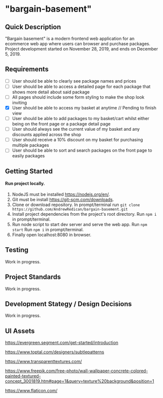 # "bargain-basement"

## Quick Description

"Bargain basement" is a modern frontend web application for an ecommerce web app where users can browser and purchase packages. Project development started on November 28, 2019, and ends on December 5, 2019.

## Requirements

- [ ] User should be able to clearly see package names and prices
- [ ] User should be able to access a detailed page for each package that shows more detail about said package
- [ ] All pages should include some form styling to make the shop look inviting
- [x] User should be able to access my basket at anytime // Pending to finish view
- [ ] User should be able to add packages to my basket/cart whilst either being on the front page or a package detail page
- [ ] User should always see the current value of my basket and any discounts applied across the shop
- [ ] User should receive a 10% discount on my basket for purchasing multiple packages
- [ ] User should be able to sort and search packages on the front page to easily packages

## Getting Started

#### Run project locally.

1. NodeJS must be installed https://nodejs.org/en/.
2. Git must be install https://git-scm.com/downloads.
3. Clone or download repository. In prompt/terminal run `git clone https://github.com/AndrewRedican/bargain-basement.git`
4. Install project dependencies from the project's root directory. Run `npm i` in prompt/terminal.
5. Run node script to start dev server and serve the web app. Run `npm start` Run `npm i` in prompt/terminal.
6. Finally open localhost:8080 in browser.

## Testing

Work in progress.

## Project Standards

Work in progress.

## Development Stategy / Design Decisions

Work in progress.

## UI Assets

https://evergreen.segment.com/get-started/introduction

https://www.toptal.com/designers/subtlepatterns

https://www.transparenttextures.com/

https://www.freepik.com/free-photo/wall-wallpaper-concrete-colored-painted-textured-concept_3001819.htm#page=1&query=texture%20background&position=1

https://www.flaticon.com/
